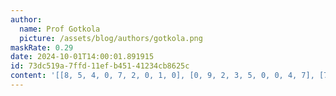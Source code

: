 ```yaml
---
author:
  name: Prof Gotkola
  picture: /assets/blog/authors/gotkola.png
maskRate: 0.29
date: 2024-10-01T14:00:01.891915
id: 73dc519a-7ffd-11ef-b451-41234cb8625c
content: '[[8, 5, 4, 0, 7, 2, 0, 1, 0], [0, 9, 2, 3, 5, 0, 0, 4, 7], [7, 3, 0, 0, 8, 4, 5, 9, 0], [5, 2, 3, 0, 4, 8, 9, 6, 0], [6, 4, 8, 5, 1, 9, 2, 7, 3], [9, 7, 0, 2, 6, 0, 4, 5, 8], [2, 6, 7, 0, 0, 5, 1, 0, 0], [3, 0, 5, 6, 0, 0, 7, 2, 4], [4, 0, 9, 8, 2, 0, 6, 0, 5]]'
---
```

